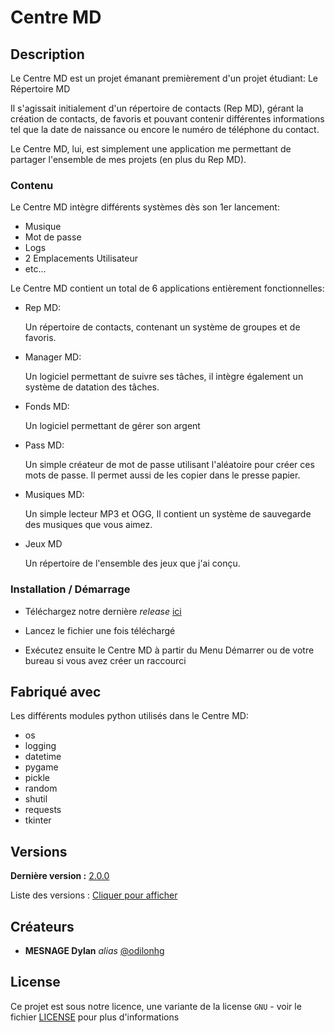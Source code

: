 # Centre MD

## Description

Le Centre MD est un projet émanant premièrement d'un projet étudiant:
Le Répertoire MD

Il s'agissait initialement d'un répertoire de contacts (Rep MD),
gérant la création de contacts, de favoris et pouvant contenir
différentes informations tel que la date de naissance ou encore
le numéro de téléphone du contact.

Le Centre MD, lui, est simplement une application me permettant
de partager l'ensemble de mes projets (en plus du Rep MD).

### Contenu

Le Centre MD intègre différents systèmes
dès son 1er lancement:

* Musique
* Mot de passe
* Logs
* 2 Emplacements Utilisateur
* etc...

Le Centre MD contient un total de
6 applications entièrement fonctionnelles:

- Rep MD:

	Un répertoire de contacts,
	contenant un système de groupes
	et de favoris.

- Manager MD:
	
	Un logiciel permettant de suivre
	ses tâches, il intègre également
	un système de datation des tâches.

- Fonds MD:

	Un logiciel permettant
	de gérer son argent

- Pass MD:

	Un simple créateur de mot de passe
	utilisant l'aléatoire pour créer
	ces mots de passe.
	Il permet aussi de les copier
	dans le presse papier.

- Musiques MD:

	Un simple lecteur MP3 et OGG,
	Il contient un système de sauvegarde
	des musiques que vous aimez.

- Jeux MD

	Un répertoire de l'ensemble
	des jeux que j'ai conçu.

### Installation / Démarrage

- Téléchargez notre dernière _release_ [ici](https://github.com/odilonhg/Centre-MD/releases/download/v2.0.0/CentreMD_Installer.exe)

- Lancez le fichier une fois téléchargé

- Exécutez ensuite le Centre MD à partir
  du Menu Démarrer ou de votre bureau
  si vous avez créer un raccourci

## Fabriqué avec

Les différents modules python utilisés dans le Centre MD:

* os
* logging
* datetime
* pygame
* pickle
* random
* shutil
* requests
* tkinter

## Versions
**Dernière version :** [2.0.0](https://github.com/odilonhg/Centre-MD/releases/tag/v2.0.0)

Liste des versions : [Cliquer pour afficher](https://github.com/odilonhg/Centre-MD/tags)

## Créateurs
* **MESNAGE Dylan** _alias_ [@odilonhg](https://github.com/odilonhg)

## License

Ce projet est sous notre licence, une variante de la license ``GNU`` - voir le fichier [LICENSE](LICENSE.txt) pour plus d'informations